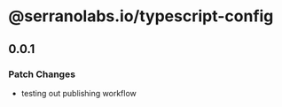 # @serranolabs.io/typescript-config

## 0.0.1

### Patch Changes

- testing out publishing workflow
